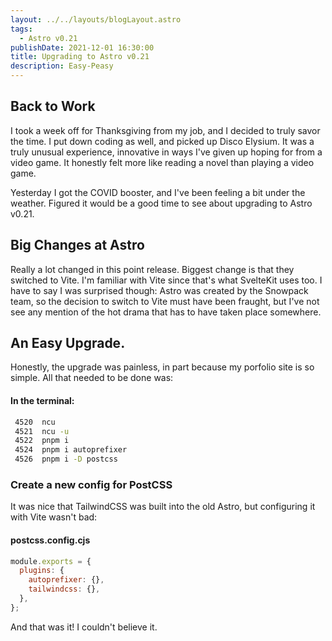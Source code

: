 ```yaml
---
layout: ../../layouts/blogLayout.astro
tags:
  - Astro v0.21
publishDate: 2021-12-01 16:30:00
title: Upgrading to Astro v0.21
description: Easy-Peasy
---
```


## Back to Work

I took a week off for Thanksgiving from my job, and I decided to truly savor the time. I put down coding as well, and picked up Disco Elysium. It was a truly unusual experience, innovative in ways I've given up hoping for from a video game. It honestly felt more like reading a novel than playing a video game.

Yesterday I got the COVID booster, and I've been feeling a bit under the weather. Figured it would be a good time to see about upgrading to Astro v0.21.

## Big Changes at Astro

Really a lot changed in this point release. Biggest change is that they switched to Vite. I'm familiar with Vite since that's what SvelteKit uses too. I have to say I was surprised though: Astro was created by the Snowpack team, so the decision to switch to Vite must have been fraught, but I've not see any mention of the hot drama that has to have taken place somewhere.

## An Easy Upgrade.

Honestly, the upgrade was painless, in part because my porfolio site is so simple. All that needed to be done was:

#### In the terminal:

```bash
 4520  ncu
 4521  ncu -u
 4522  pnpm i
 4524  pnpm i autoprefixer
 4526  pnpm i -D postcss

```

### Create a new config for PostCSS

It was nice that TailwindCSS was built into the old Astro, but configuring it with Vite wasn't bad:

#### postcss.config.cjs

```js
module.exports = {
  plugins: {
    autoprefixer: {},
    tailwindcss: {},
  },
};
```

And that was it! I couldn't believe it.
